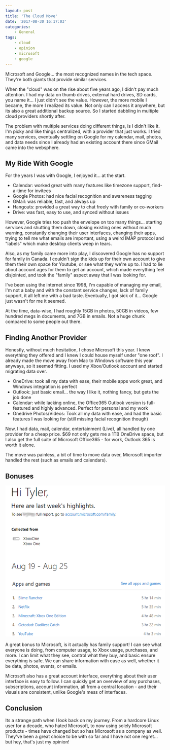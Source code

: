 ```yaml
---
layout: post
title: 'The Cloud Move'
date: '2017-08-30 16:17:03'
categories:
    - General
tags:
    - cloud
    - opinion
    - microsoft
    - google
---
```


Microsoft and Google... the most recognized names in the tech space. They're both giants that provide similar services.

When the "cloud" was on the rise about five years ago, I didn't pay much attention. I had my data on thumb drives, external hard drives, SD cards, you name it... I just didn't see the value. However, the more mobile I became, the more I realized its value. Not only can I access it anywhere, but its also a great additional backup source. So I started dabbling in multiple cloud providers shortly after.

The problem with multiple services doing different things, is I didn't like it. I'm picky and like things centralized, with a provider that just works. I tried many services, eventually settling on Google for my calendar, mail, photos, and data needs since I already had an existing account there since GMail came into the websphere.

## My Ride With Google

For the years I was with Google, I enjoyed it... at the start.

+ Calendar: worked great with many features like timezone support, find-a-time for invitees
+ Google Photos: had nice facial recognition and awareness tagging
+ GMail: was reliable, fast, and always up
+ Hangouts: provided a great way to chat freely with family or co-workers
+ Drive: was fast, easy to use, and synced without issues

However, Google tries too push the envelope on too many things... starting services and shutting them down, closing existing ones without much warning, constantly changing their user interfaces, changing their apps, trying to tell me what emails are important, using a weird IMAP protocol and "labels" which make desktop clients weep in tears.

Also, as my family came more into play, I discovered Google has no support for family in Canada. I couldn't sign the kids up for their own account to give them their own space for Youtube, or see what they we're up to. I had to lie about account ages for them to get an account, which made everything feel disjointed, and took the "family" aspect away that I was looking for.

I've been using the internet since 1998, I'm capable of managing my email, I'm not a baby and with the constant service changes, lack of family support, it all left me with a bad taste. Eventually, I got sick of it... Google just wasn't for me it seemed. 

At the time, data-wise, I had roughly 15GB in photos, 50GB in videos, few hundred megs in documents, and 7GB in emails. Not a huge chunk compared to some people out there.

## Finding Another Provider

Honestly, without much hesitation, I chose Microsoft this year. I knew everything they offered and I knew I could house myself under "one roof". I already made the move away from Mac to Windows software this year anyways, so it seemed fitting. I used my Xbox/Outlook account and started migrating data over.

+ OneDrive: took all my data with ease, their mobile apps work great, and Windows integration is perfect
+ Outlook: just basic email... the way I like it, nothing fancy, but gets the job done
+ Calendar: while lacking online, the Office365 Outlook version is full-featured and highly advanced. Perfect for personal and my work
+ Onedrive Photos/Videos: Took all my data with ease, and had the basic features I was looking for (still missing facial recognition though)

Now, I had data, mail, calendar, entertainment (Live), all handled by one provider for a cheap price. $69 not only gets me a 1TB OneDrive space, but I also get the full suite of Microsoft Office365 - for work, Outlook 365 is worth it alone.

The move was painless, a bit of time to move data over, Microsoft importer handled the rest (such as emails and calendars).

## Bonuses

![Weekly Report](/assets/images/posts/ms-weekly-report.png "Weekly Report")

A great bonus to Microsoft, is it actually has family support! I can see what everyone is doing, from computer usage, to Xbox usage, purchases, and more. I can limit what they see, control what they buy, and basic ensure everything is safe. We can share information with ease as well, whether it be data, photos, events, or emails.

Microsoft also has a great account interface, everything about their user interface is easy to follow. I can quickly get an overview of any purchases, subscriptions, account information, all from a central location - and their visuals are consistent, unlike Google's mess of interfaces.

## Conclusion

Its a strange path when I look back on my journey. From a hardcore Linux user for a decade, who hated Microsoft, to now using solely Microsoft products - times have changed but so has Microsoft as a company as well. They've been a great choice to be with so far and I have not one regret... but hey, that's just my opinion!